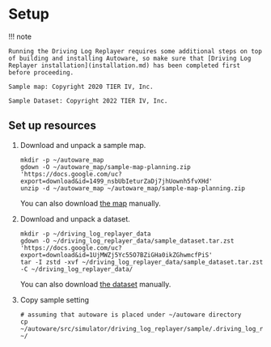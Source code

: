 # Setup

!!! note

    Running the Driving Log Replayer requires some additional steps on top of building and installing Autoware, so make sure that [Driving Log Replayer installation](installation.md) has been completed first before proceeding.

    Sample map: Copyright 2020 TIER IV, Inc.

    Sample Dataset: Copyright 2022 TIER IV, Inc.

## Set up resources

1. Download and unpack a sample map.

   ```shell
   mkdir -p ~/autoware_map
   gdown -O ~/autoware_map/sample-map-planning.zip 'https://docs.google.com/uc?export=download&id=1499_nsbUbIeturZaDj7jhUownh5fvXHd'
   unzip -d ~/autoware_map ~/autoware_map/sample-map-planning.zip
   ```

   You can also download [the map](https://drive.google.com/file/d/1499_nsbUbIeturZaDj7jhUownh5fvXHd/view) manually.

2. Download and unpack a dataset.

   ```shell
   mkdir -p ~/driving_log_replayer_data
   gdown -O ~/driving_log_replayer_data/sample_dataset.tar.zst 'https://docs.google.com/uc?export=download&id=1UjMWZj5Yc55O7BZiGHa0ikZGhwmcfPiS'
   tar -I zstd -xvf ~/driving_log_replayer_data/sample_dataset.tar.zst -C ~/driving_log_replayer_data/
   ```

   You can also download [the dataset](https://drive.google.com/file/d/1UjMWZj5Yc55O7BZiGHa0ikZGhwmcfPiS/view) manually.

3. Copy sample setting

   ```shell
   # assuming that autoware is placed under ~/autoware directory
   cp ~/autoware/src/simulator/driving_log_replayer/sample/.driving_log_replayer.config.toml ~/
   ```
